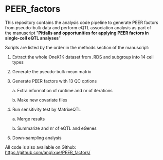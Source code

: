 # PEER_factors
This repository contains the analysis code pipeline to generate PEER factors from pseudo-bulk data and perform eQTL association analysis as part of the manuscript "**Pitfalls and opportunities for applying PEER factors in single-cell eQTL analyses**"

Scripts are listed by the order in the methods section of the manuscript:

1. Extract the whole OneK1K dataset from .RDS and subgroup into 14 cell types
2. Generate the pseudo-bulk mean matrix
3. Generate PEER factors with 13 QC options

	a. Extra information of runtime and nr of iterations
	
	b. Make new covariate files
4. Run sensitivity test by MatrixeQTL
	
	a. Merge results
	
	b. Summarize and nr of eQTL and eGenes
5. Down-sampling analysis



All code is also available on Github: https://github.com/anglixue/PEER_factors/
